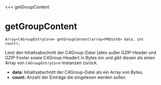 ﻿<<< getGroupContent

# getGroupContent

```fnpreview
Array<C4GroupEntryCore> getGroupContent(array<PRUint8> data, int count);
```
Liest den Inhaltsabschnitt der C4Group-Datei (alles außer GZIP-Header und GZIP-Footer sowie C4Group-Header) in Bytes ein und gibt diesen als einen Array von ```C4GroupEntryCore```-Instanzen zurück.

* **data:**
  Inhaltsabschnitt der C4Group-Datei als ein Array von Bytes.
* **count:**
  Anzahl der Einträge die eingelesen werden sollen.